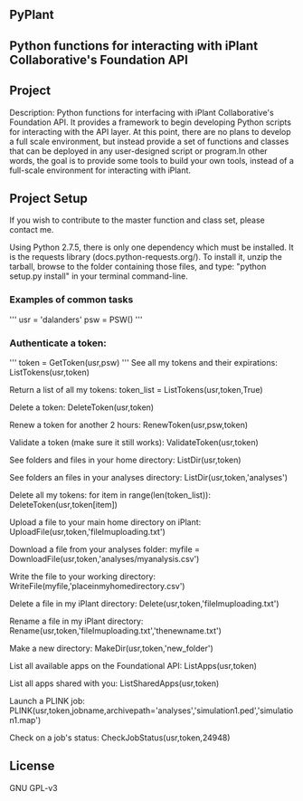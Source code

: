 ## PyPlant
## Python functions for interacting with iPlant Collaborative's Foundation API

## Project
Description: Python functions for interfacing with iPlant Collaborative's Foundation API.
It provides a framework to begin developing Python scripts for interacting with the API 
layer. At this point, there are no plans to develop a full scale environment, but instead
provide a set of functions and classes that can be deployed in any user-designed script or program.In other words, the goal is to provide some tools to build your own tools, instead of a full-scale environment for interacting with iPlant. 

## Project Setup
If you wish to contribute to the master function and class set, please contact me.

Using Python 2.7.5, there is only one dependency which must be installed. It is the
requests library (docs.python-requests.org/‎). To install it, unzip the tarball, browse
to the folder containing those files, and type: "python setup.py install" in your
terminal command-line.

### Examples of common tasks
'''
usr = 'dalanders'
psw = PSW()
'''
### Authenticate a token:
'''
token = GetToken(usr,psw)
'''
See all my tokens and their expirations:
ListTokens(usr,token)

Return a list of all my tokens:
token_list = ListTokens(usr,token,True)

Delete a token:
DeleteToken(usr,token)

Renew a token for another 2 hours:
RenewToken(usr,psw,token)

Validate a token (make sure it still works):
ValidateToken(usr,token)

See folders and files in your home directory:
ListDir(usr,token)

See folders an files in your analyses directory:
ListDir(usr,token,'analyses')

Delete all my tokens:
for item in range(len(token_list)):
	DeleteToken(usr,token[item])
	
Upload a file to your main home directory on iPlant:
UploadFile(usr,token,'fileImuploading.txt')

Download a file from your analyses folder:
myfile = DownloadFile(usr,token,'analyses/myanalysis.csv')

Write the file to your working directory:
WriteFile(myfile,'placeinmyhomedirectory.csv')

Delete a file in my iPlant directory:
Delete(usr,token,'fileImuploading.txt')

Rename a file in my iPlant directory:
Rename(usr,token,'fileImuploading.txt','thenewname.txt')

Make a new directory:
MakeDir(usr,token,'new_folder')

List all available apps on the Foundational API:
ListApps(usr,token)

List all apps shared with you:
ListSharedApps(usr,token)

Launch a PLINK job:
PLINK(usr,token,jobname,archivepath='analyses','simulation1.ped','simulation1.map')

Check on a job's status:
CheckJobStatus(usr,token,24948)

## License

GNU GPL-v3